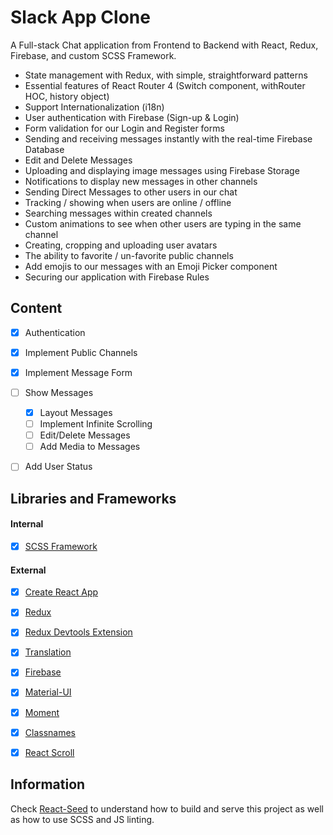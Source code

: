 # Slack App Clone
A Full-stack Chat application from Frontend to Backend with React, Redux, Firebase, and custom SCSS Framework.
- State management with Redux, with simple, straightforward patterns
- Essential features of React Router 4 (Switch component, withRouter HOC, history object)
- Support Internationalization (i18n)
- User authentication with Firebase (Sign-up & Login)
- Form validation for our Login and Register forms
- Sending and receiving messages instantly with the real-time Firebase Database
- Edit and Delete Messages
- Uploading and displaying image messages using Firebase Storage
- Notifications to display new messages in other channels
- Sending Direct Messages to other users in our chat
- Tracking / showing when users are online / offline
- Searching messages within created channels
- Custom animations to see when other users are typing in the same channel
- Creating, cropping and uploading user avatars
- The ability to favorite / un-favorite public channels
- Add emojis to our messages with an Emoji Picker component
- Securing our application with Firebase Rules


## Content
- [X] Authentication
- [X] Implement Public Channels
- [X] Implement Message Form
- [ ] Show Messages
	- [X] Layout Messages
	- [ ] Implement Infinite Scrolling
	- [ ] Edit/Delete Messages
	- [ ] Add Media to Messages
- [ ] Add User Status


## Libraries and Frameworks
#### Internal
- [X] [SCSS Framework](https://github.com/imransilvake/SCSS-Framework)

#### External 
- [X] [Create React App](https://github.com/facebook/create-react-app)
- [X] [Redux](https://redux.js.org/)
- [X] [Redux Devtools Extension](https://github.com/zalmoxisus/redux-devtools-extension)
- [X] [Translation](https://github.com/i18next/react-i18next)
- [X] [Firebase](https://firebase.google.com/)
- [X] [Material-UI](https://material-ui.com/)
- [X] [Moment](https://momentjs.com/)
- [X] [Classnames](https://github.com/JedWatson/classnames)
- [X] [React Scroll](https://github.com/fisshy/react-scroll)


## Information
Check [React-Seed](https://github.com/imransilvake/React-Seed) to understand how to build and serve this project as well as how to use SCSS and JS linting.
